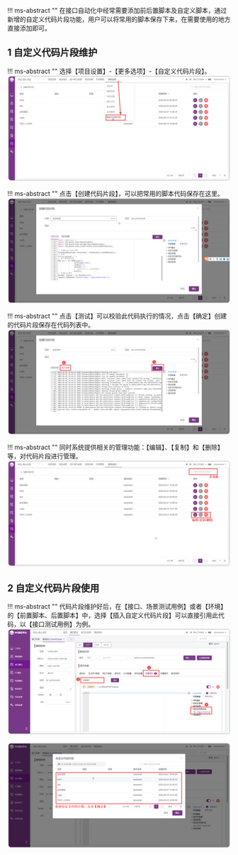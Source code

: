 !!! ms-abstract ""
    在接口自动化中经常需要添加前后置脚本及自定义脚本，通过新增的自定义代码片段功能，用户可以将常用的脚本保存下来，在需要使用的地方直接添加即可。

## 1 自定义代码片段维护
!!! ms-abstract ""
    选择【项目设置】-【更多选项】-【自定义代码片段】。
![!项目设置](../../img/project_management/创建代码片段1.png)

!!! ms-abstract ""
    点击【创建代码片段】，可以把常用的脚本代码保存在这里。
![!项目设置](../../img/project_management/创建代码片段2.png)

!!! ms-abstract ""
    点击【测试】可以校验此代码执行的情况，点击【确定】创建的代码片段保存在代码列表中。
![!项目设置](../../img/project_management/创建代码片段3.png)

!!! ms-abstract ""
    同时系统提供相关的管理功能：【编辑】、【复制】和【删除】等，对代码片段进行管理。
![!项目设置](../../img/project_management/代码列表操作.png)

## 2 自定义代码片段使用
!!! ms-abstract ""
    代码片段维护好后，在【接口、场景测试用例】或者【环境】的【前置脚本、后置脚本】中，选择【插入自定义代码片段】可以直接引用此代码，以【接口测试用例】为例。
![!项目设置](../../img/project_management/插入自定义代码片段.png)

![!项目设置](../../img/project_management/插入自定义代码片段_1.png)